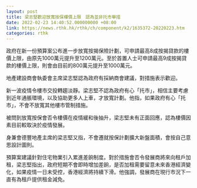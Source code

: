 ```yaml
---
layout: post
title: 梁志堅歡迎放寬按保樓價上限　認為並非托市舉措
date: 2022-02-23 14:40:52.000000000 +08:00
link: https://news.rthk.hk/rthk/ch/component/k2/1635372-20220223.htm
categories: rthk
---
```


政府在新一份預算案公布進一步放寬按揭保險計劃，可申請最高8成按揭貸款的樓價上限，由原先1000萬元提升至1200萬元。至於首置人士可申請最高9成按揭貸款的樓價上限，則會由目前的800萬元提升至1000萬元。

地產建設商會執委會主席梁志堅認為政府有採納商會建議，對措施表示歡迎。

新一波疫情令樓市交投轉趨淡靜。梁志堅不認為政府有心「托市」，相信主要考慮到近年通脹環境，以及協助更多人上車，才放寬計劃。他指，如果政府有心「托市」，不會不放寬其他樓市管制措施。

被問到放寬按保會否令樓價在疫情緩和後抽升，梁志堅未有正面回應，認為樓價因素目前較取決於疫情發展。

身兼會德豐地產主席的梁志堅又指，不會遷就按保計劃擴大新盤面積，會按自己意思設計圖則。

預算案建議針對住宅物業引入累進差餉制度。對於措施會否令發展商將來向租戶加租，梁志堅指出，政府短期不會即時增加差餉，是否加租需要留意未來香港經濟變化，如果疫情一日未受控，香港經濟將持續下滑。他強調，發展商在現行市況下一直有為租戶提供租金減免。
